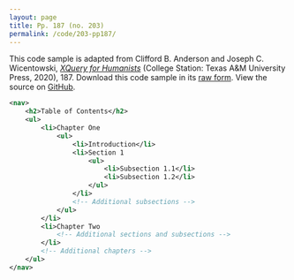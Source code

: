 ```yaml
---
layout: page
title: Pp. 187 (no. 203)
permalink: /code/203-pp187/
---
```


This code sample is adapted from Clifford B. Anderson and Joseph C. Wicentowski, 
[_XQuery for Humanists_](/) (College Station: Texas A&M University Press, 2020), 187. 
Download this code sample in its [raw form](/code/203-pp187/203-pp187.xml).
View the source on [GitHub](https://github.com/coding4humanists/xquery4humanists/blob/release/code/203-pp187/203-pp187.xml).

```xml
<nav>
    <h2>Table of Contents</h2>
    <ul>
        <li>Chapter One
            <ul>
                <li>Introduction</li>
                <li>Section 1
                    <ul>
                        <li>Subsection 1.1</li>
                        <li>Subsection 1.2</li>
                    </ul>
                </li>
                <!-- Additional subsections -->
            </ul>
        </li>
        <li>Chapter Two
            <!-- Additional sections and subsections -->
        </li>
        <!-- Additional chapters -->
    </ul>
</nav>
```  
